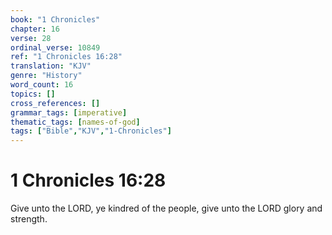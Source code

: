 ```yaml
---
book: "1 Chronicles"
chapter: 16
verse: 28
ordinal_verse: 10849
ref: "1 Chronicles 16:28"
translation: "KJV"
genre: "History"
word_count: 16
topics: []
cross_references: []
grammar_tags: [imperative]
thematic_tags: [names-of-god]
tags: ["Bible","KJV","1-Chronicles"]
---
```


# 1 Chronicles 16:28

Give unto the LORD, ye kindred of the people, give unto the LORD glory and strength.
